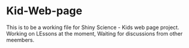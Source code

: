 # Kid-Web-page

This is to be a working file for Shiny Science - Kids web page project.
Working on LEssons at the moment, Waiting for discussions from other meembers.
